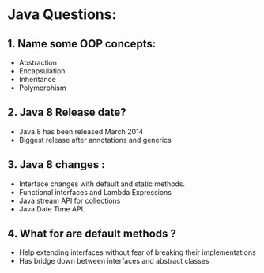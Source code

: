 # Java Questions:

## 1. Name some OOP concepts:
- Abstraction
- Encapsulation
- Inheritance
- Polymorphism

## 2. Java 8 Release date?
- Java 8 has been released March 2014
- Biggest release after annotations and generics

## 3. Java 8 changes :
- Interface changes with default and static methods.
- Functional interfaces and Lambda Expressions
- Java stream API for collections
- Java Date Time API.

## 4. What for are default methods ?
- Help extending interfaces without fear of breaking their implementations
- Has bridge down between interfaces and abstract classes
